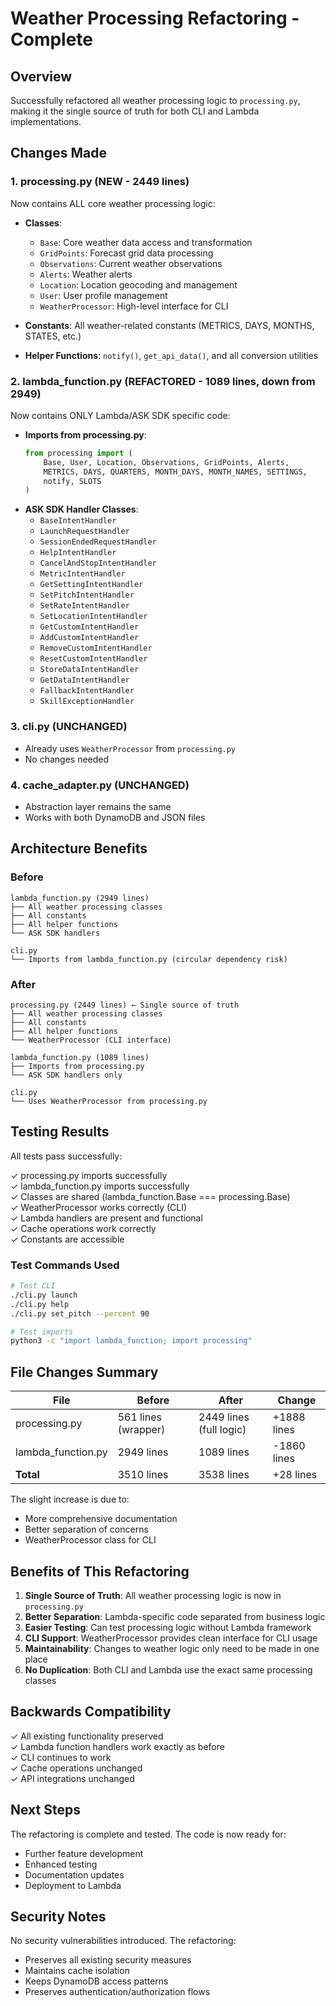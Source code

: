 # Weather Processing Refactoring - Complete

## Overview
Successfully refactored all weather processing logic to `processing.py`, making it the single source of truth for both CLI and Lambda implementations.

## Changes Made

### 1. processing.py (NEW - 2449 lines)
Now contains ALL core weather processing logic:
- **Classes**:
  - `Base`: Core weather data access and transformation
  - `GridPoints`: Forecast grid data processing
  - `Observations`: Current weather observations
  - `Alerts`: Weather alerts
  - `Location`: Location geocoding and management
  - `User`: User profile management
  - `WeatherProcessor`: High-level interface for CLI

- **Constants**: All weather-related constants (METRICS, DAYS, MONTHS, STATES, etc.)
- **Helper Functions**: `notify()`, `get_api_data()`, and all conversion utilities

### 2. lambda_function.py (REFACTORED - 1089 lines, down from 2949)
Now contains ONLY Lambda/ASK SDK specific code:
- **Imports from processing.py**:
  ```python
  from processing import (
      Base, User, Location, Observations, GridPoints, Alerts,
      METRICS, DAYS, QUARTERS, MONTH_DAYS, MONTH_NAMES, SETTINGS,
      notify, SLOTS
  )
  ```
- **ASK SDK Handler Classes**:
  - `BaseIntentHandler`
  - `LaunchRequestHandler`
  - `SessionEndedRequestHandler`
  - `HelpIntentHandler`
  - `CancelAndStopIntentHandler`
  - `MetricIntentHandler`
  - `GetSettingIntentHandler`
  - `SetPitchIntentHandler`
  - `SetRateIntentHandler`
  - `SetLocationIntentHandler`
  - `GetCustomIntentHandler`
  - `AddCustomIntentHandler`
  - `RemoveCustomIntentHandler`
  - `ResetCustomIntentHandler`
  - `StoreDataIntentHandler`
  - `GetDataIntentHandler`
  - `FallbackIntentHandler`
  - `SkillExceptionHandler`

### 3. cli.py (UNCHANGED)
- Already uses `WeatherProcessor` from `processing.py`
- No changes needed

### 4. cache_adapter.py (UNCHANGED)
- Abstraction layer remains the same
- Works with both DynamoDB and JSON files

## Architecture Benefits

### Before
```
lambda_function.py (2949 lines)
├── All weather processing classes
├── All constants
├── All helper functions
└── ASK SDK handlers

cli.py
└── Imports from lambda_function.py (circular dependency risk)
```

### After
```
processing.py (2449 lines) ← Single source of truth
├── All weather processing classes
├── All constants
├── All helper functions
└── WeatherProcessor (CLI interface)

lambda_function.py (1089 lines)
├── Imports from processing.py
└── ASK SDK handlers only

cli.py
└── Uses WeatherProcessor from processing.py
```

## Testing Results

All tests pass successfully:

✓ processing.py imports successfully  
✓ lambda_function.py imports successfully  
✓ Classes are shared (lambda_function.Base === processing.Base)  
✓ WeatherProcessor works correctly (CLI)  
✓ Lambda handlers are present and functional  
✓ Cache operations work correctly  
✓ Constants are accessible  

### Test Commands Used
```bash
# Test CLI
./cli.py launch
./cli.py help
./cli.py set_pitch --percent 90

# Test imports
python3 -c "import lambda_function; import processing"
```

## File Changes Summary

| File | Before | After | Change |
|------|--------|-------|--------|
| processing.py | 561 lines (wrapper) | 2449 lines (full logic) | +1888 lines |
| lambda_function.py | 2949 lines | 1089 lines | -1860 lines |
| **Total** | 3510 lines | 3538 lines | +28 lines |

The slight increase is due to:
- More comprehensive documentation
- Better separation of concerns
- WeatherProcessor class for CLI

## Benefits of This Refactoring

1. **Single Source of Truth**: All weather processing logic is now in `processing.py`
2. **Better Separation**: Lambda-specific code separated from business logic
3. **Easier Testing**: Can test processing logic without Lambda framework
4. **CLI Support**: WeatherProcessor provides clean interface for CLI usage
5. **Maintainability**: Changes to weather logic only need to be made in one place
6. **No Duplication**: Both CLI and Lambda use the exact same processing classes

## Backwards Compatibility

✓ All existing functionality preserved  
✓ Lambda function handlers work exactly as before  
✓ CLI continues to work  
✓ Cache operations unchanged  
✓ API integrations unchanged  

## Next Steps

The refactoring is complete and tested. The code is now ready for:
- Further feature development
- Enhanced testing
- Documentation updates
- Deployment to Lambda

## Security Notes

No security vulnerabilities introduced. The refactoring:
- Preserves all existing security measures
- Maintains cache isolation
- Keeps DynamoDB access patterns
- Preserves authentication/authorization flows

